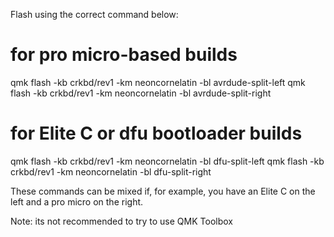 Flash using the correct command below:

# for pro micro-based builds
qmk flash -kb crkbd/rev1 -km neoncornelatin -bl avrdude-split-left
qmk flash -kb crkbd/rev1 -km neoncornelatin -bl avrdude-split-right

# for Elite C or dfu bootloader builds
qmk flash -kb crkbd/rev1 -km neoncornelatin -bl dfu-split-left
qmk flash -kb crkbd/rev1 -km neoncornelatin -bl dfu-split-right

These commands can be mixed if, for example, you have an Elite C on the left and a pro micro on the right.

Note: its not recommended to try to use QMK Toolbox

